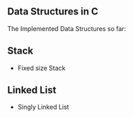 ## Data Structures in C
The Implemented Data Structures so far:<br>

## Stack
- Fixed size Stack

## Linked List
- Singly Linked List
